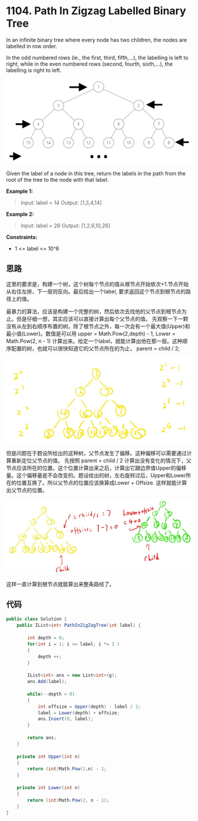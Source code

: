 # 1104. Path In Zigzag Labelled Binary Tree

In an infinite binary tree where every node has two children, the nodes are labelled in row order.

In the odd numbered rows (ie., the first, third, fifth,...), the labelling is left to right, while in the even numbered rows (second, fourth, sixth,...), the labelling is right to left.

![img](image/tree.png)

Given the label of a node in this tree, return the labels in the path from the root of the tree to the node with that label.

**Example 1:**

> Input: label = 14
> Output: [1,3,4,14]

**Example 2:**

> Input: label = 26
> Output: [1,2,6,10,26]

**Constraints:**

* 1 <= label <= 10^6

## 思路

这里的要求是，构建一个树，这个树每个节点的值从根节点开始依次+1.节点开始从右往左排，下一层则反向。最后给出一个label, 要求返回这个节点到根节点的路径上的值。

最暴力的算法，应该是构建一个完整的树，然后依次去找他的父节点到根节点为止。但是仔细一想，其实应该可以直接计算出每个父节点的值。
先观察一下一颗没有从左到右顺序布置的树。除了根节点之外，每一次会有一个最大值(Upper)和最小值(Lower)。数值是可以用 upper = Math.Pow(2,depth) - 1, Lower = Math.Pow(2, n - 1) 计算出来。给定一个label，就能计算出他在那一层。这种顺序配置的树，也就可以很快知道它的父节点所在的为止， parent = child / 2;

![tree](image/tree1.jpg)

但是问题在于题设所给出的这种树，父节点发生了偏移。这种偏移可以需要通过计算重新定位父节点的值。
先按照 parent = child / 2 计算出没有变化的情况下，父节点应该所在的位置。这个位置计算出来之后，计算出它跟边界值Upper的偏移量。这个偏移量是不会改变的。题设给出的树，左右旋转过后，Upper和Lower所在的位置互换了。所以父节点的位置应该换算成Lower + Offsize. 这样就能计算出父节点的位置。

![tree](image/tree2.jpg)

这样一直计算到根节点就能算出来整条路经了。

## 代码

```csharp
public class Solution {
    public IList<int> PathInZigZagTree(int label) {

        int depth = 0;
        for(int i = 1; i <= label; i *= 2 )
        {
            depth ++;
        }

        IList<int> ans = new List<int>(g);
        ans.Add(label);

        while(--depth > 0)
        {
            int offsize = Upper(depth) - label / 2;
            label = Lower(depth) + offsize;
            ans.Insert(0, label);
        }

        return ans;
    }

    private int Upper(int n)
    {
        return (int)Math.Pow(2,n) - 1;
    }

    private int Lower(int n)
    {
        return (int)Math.Pow(2, n - 1);
    }
}
```
